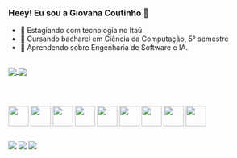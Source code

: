 ### Heey! Eu sou a Giovana Coutinho 👋

- 🔭 Estagiando com tecnologia no Itaú
- 🌱 Cursando bacharel em Ciência da Computação, 5° semestre
- 🚀 Aprendendo sobre Engenharia de Software e IA.

##

<div>

  <a href="https://github.com/gihcout">
  <img align="center" src="https://github-readme-stats.vercel.app/api?username=gihcout&show_icons=true&theme=radical&rank_icon=github">
  <img align="center" src="https://github-readme-stats.vercel.app/api/top-langs/?username=gihcout&hide_progress=false&theme=radical">
</div>
    
##

<div style="display: inline_block"><br>
  
  [<img align="center" heigt="30" width="40" src="https://cdn.jsdelivr.net/gh/devicons/devicon/icons/cplusplus/cplusplus-original.svg" />](https://github.com/gihcout/c-/blob/main/README.md)
  [<img align="center" heigt="30" width="40" src="https://cdn.jsdelivr.net/gh/devicons/devicon/icons/python/python-original.svg" />](https://github.com/gihcout/python)
  [<img align="center" heigt="30" width="40" src="https://github.com/gihcout/gihcout/assets/112673878/6b330ca4-16b8-4f44-b54a-4e6683b5f1a0" />](https://github.com/gihcout/python)
  <img align="center" heigt="30" width="40" src="https://cdn.jsdelivr.net/gh/devicons/devicon/icons/jupyter/jupyter-original-wordmark.svg" />
  <img align="center" heigt="30" width="40" src="https://cdn.jsdelivr.net/gh/devicons/devicon/icons/django/django-plain.svg" />
  <img align="center" heigt="30" width="40" src="https://cdn.jsdelivr.net/gh/devicons/devicon/icons/postgresql/postgresql-original-wordmark.svg" />
  <img align="center" heigt="30" width="40" src="https://cdn.jsdelivr.net/gh/devicons/devicon/icons/oracle/oracle-original.svg" />
  <img align="center" heigt="30" width="40" src="https://cdn.jsdelivr.net/gh/devicons/devicon/icons/mysql/mysql-plain-wordmark.svg" />
  [<img align="center" heigt="30" width="40" src="https://cdn.jsdelivr.net/gh/devicons/devicon/icons/arduino/arduino-original-wordmark.svg" />](https://github.com/gihcout/arduino/blob/main/README.md)
</div>

##

<div>
  <a href="https://www.linkedin.com/in/giovana-coutinho/" target="_blank"><img src="https://img.shields.io/badge/LinkedIn-0077B5?style=for-the-badge&logo=linkedin&logoColor=white"></a>
  <a href="mailto:ctnho1999@gmail.com" target="_blank"><img src="https://img.shields.io/badge/Gmail-D14836?style=for-the-badge&logo=gmail&logoColor=white"></a>
  <a href="mailto:giovana.ctnho@hotmail.com" target="_blank"><img src="https://img.shields.io/badge/Microsoft_Outlook-0078D4?style=for-the-badge&logo=microsoft-outlook&logoColor=white"></a>
</div>
